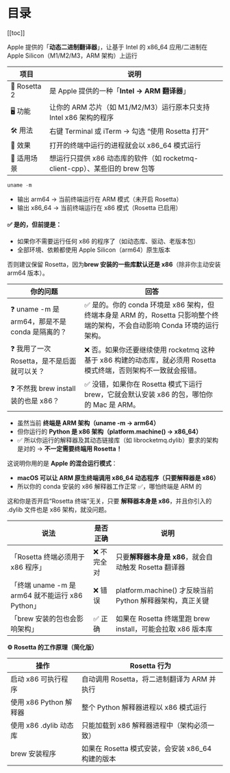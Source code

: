 # 目录

[[toc]]

Apple 提供的「**动态二进制翻译器**」，让基于 Intel 的 x86_64 应用/二进制在 Apple Silicon（M1/M2/M3，ARM 架构）上运行

| **项目** | **说明** |
| --- | --- |
| 🧠 Rosetta 2 | 是 Apple 提供的一种「**Intel → ARM 翻译器**」 |
| 🖥️ 功能 | 让你的 ARM 芯片（如 M1/M2/M3）运行原本只支持 Intel x86 架构的程序 |
| 🛠️ 用法 | 右键 Terminal 或 iTerm → 勾选 “使用 Rosetta 打开” |
| 🧪 效果 | 打开的终端中运行的进程就会以 x86_64 模式运行 |
| 🧨 适用场景 | 想运行只提供 x86 动态库的软件（如 rocketmq-client-cpp）、某些旧的 brew 包等 |

```jsx
uname -m
```

- 输出 arm64 → 当前终端运行在 ARM 模式（未开启 Rosetta）
- 输出 x86_64 → 当前终端运行在 x86 模式（Rosetta 已启用）

#### **✅ 是的，但前提是：**

- 如果你不需要运行任何 x86 的程序了（如动态库、驱动、老版本包）
- 全部环境、依赖都使用 Apple Silicon（arm64）原生版本

否则建议保留 Rosetta，因为**brew 安装的一些库默认还是 x86**（除非你主动安装 arm64 版本）。

| **你的问题** | **回答** |
| --- | --- |
| ❓ uname -m 是 arm64，那是不是 conda 是隔离的？ | ✅ 是的。你的 conda 环境是 x86 架构，但终端本身是 ARM 的，Rosetta 只影响整个终端的架构，不会自动影响 Conda 环境的运行架构。 |
| ❓ 我用了一次 Rosetta，是不是后面就可以关？ | ❌ 否。如果你还要继续使用 rocketmq 这种基于 x86 构建的动态库，就必须用 Rosetta 模式终端，否则架构不一致就会报错。 |
| ❓ 不然我 brew install 装的也是 x86？ | ✅ 没错，如果你在 Rosetta 模式下运行 brew，它就会默认安装 x86 的包，哪怕你的 Mac 是 ARM。 |

- 虽然当前 **终端是 ARM 架构（uname -m → arm64）**
- 但你运行的 **Python 是 x86 架构（platform.machine() → x86_64）**
- ✅ 所以你运行的解释器及其动态链接库（如 librocketmq.dylib）要求的架构是对的 → **不一定需要终端用 Rosetta！**

这说明你用的是 **Apple 的混合运行模式**：

- **macOS 可以让 ARM 原生终端调用 x86_64 动态程序（只要解释器是 x86）**
- 所以你的 conda 安装的 x86 解释器工作正常 ✅，哪怕终端是 ARM 的

这和你是否开启“Rosetta 终端”无关，只要 **解释器本身是 x86**，并且你引入的 .dylib 文件也是 x86 架构，就没问题。

| **说法** | **是否正确** | **说明** |
| --- | --- | --- |
| 「Rosetta 终端必须用于 x86 程序」 | ❌ 不完全对 | 只要**解释器本身是 x86**，就会自动触发 Rosetta 翻译器 |
| 「终端 uname -m 是 arm64 就不能运行 x86 Python」 | ❌ 错误 | platform.machine() 才反映当前 Python 解释器架构，真正关键 |
| 「brew 安装的包也会影响架构」 | ✅ 正确 | 如果在 Rosetta 终端里跑 brew install，可能会拉取 x86 版本库 |

**⚙️ Rosetta 的工作原理（简化版）**

| **操作** | **Rosetta 行为** |
| --- | --- |
| 启动 x86 可执行程序 | 自动调用 Rosetta，将二进制翻译为 ARM 并执行 |
| 使用 x86 Python 解释器 | 整个 Python 解释器进程以 x86 模式运行 |
| 使用 x86 .dylib 动态库 | 只能加载到 x86 解释器进程中（架构必须一致） |
| brew 安装程序 | 如果在 Rosetta 模式安装，会安装 x86_64 构建的版本 |